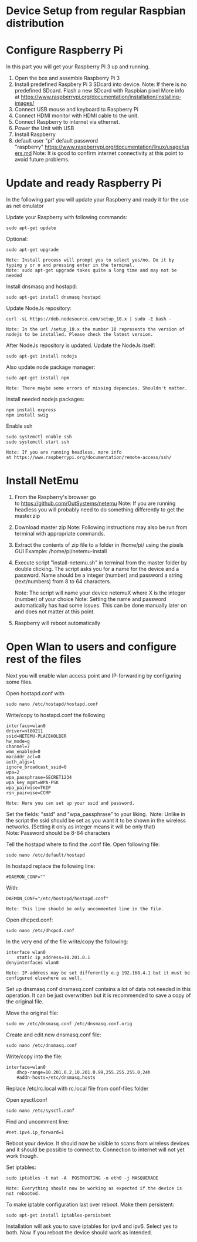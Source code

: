 Device Setup from regular Raspbian distribution
===============================================

# Configure Raspberry Pi

In this part you will get your Raspberry Pi 3 up and running.

1. Open the box and assemble Raspberry Pi 3
2. Install predefined Raspbery Pi 3 SDcard into device.
    Note: If there is no predefined SDcard. Flash a new SDcard with Raspbian pixel
    More info at https://www.raspberrypi.org/documentation/installation/installing-images/
3. Connect USB mouse and keyboard to Raspberry Pi 
4. Connect HDMI monitor with HDMI cable to the unit. 
5. Connect Raspberry to internet via ethernet.
6. Power the Unit with USB 
7. Install Raspberry
8. default user "pi" default password "raspberry" https://www.raspberrypi.org/documentation/linux/usage/users.md
    Note: It is good to confirm internet connectivity at this point to avoid future problems.

# Update and ready Raspberry Pi

In the following part you will update your Raspberry and ready it for the use as net emulator 

Update your Raspberry with following commands:

    sudo apt-get update

Optional:

    sudo apt-get upgrade

    Note: Install process will prompt you to select yes/no. Do it by typing y or n and pressing enter in the terminal.   
    Note: sudo apt-get upgrade takes quite a long time and may not be needed

Install dnsmasq and hostapd:

    sudo apt-get install dnsmasq hostapd


Update NodeJs repository:

    curl -sL https://deb.nodesource.com/setup_10.x | sudo -E bash -

    Note: In the url /setup_10.x the number 10 represents the version of nodejs to be installed. Please check the latest version.


After NodeJs repository is updated. Update the NodeJs itself:

    sudo apt-get install nodejs

Also update node package manager:

    sudo apt-get install npm

    Note: There maybe some errors of missing depencies. Shouldn't matter.

Install needed nodejs packages:

    npm install express
    npm install swig


Enable ssh

    sudo systemctl enable ssh
    sudo systemctl start ssh

    Note: If you are running headless, more info at https://www.raspberrypi.org/documentation/remote-access/ssh/


# Install NetEmu

1. From the Raspberry's browser go to https://github.com/OutSystems/netemu
    Note: If you are running headless you will probably need to do something differently to get the master.zip 

2. Download master zip
    Note: Following instructions may also be run from terminal with appropriate commands.

3. Extract the contents of zip file to a folder in /home/pi/ using the pixels GUI
	Example: /home/pi/netemu-install

4. Execute script "install-netemu.sh" in terminal from the master folder by double clicking.
The script asks you for a name for the device and a password. Name should be a integer (number) and password a string
(text/numbers) from 8 to 64 characters.

	Note: The script will name your device netemuX where X is the integer (number) of your choice
	Note: Setting the name and password automatically has had some issues. This can be done manually later on and does not matter at this point.
   
  
	
5. Raspberry will reboot automatically


# Open Wlan to users and configure rest of the files

Next you will enable wlan access point and IP-forwarding by configuring some files.


Open hostapd.conf with

    sudo nano /etc/hostapd/hostapd.conf

Write/copy to hostapd.conf the following

	interface=wlan0
	driver=nl80211
	ssid=NETEMU-PLACEHOLDER
	hw_mode=g
	channel=7
	wmm_enabled=0
	macaddr_acl=0
	auth_algs=1
	ignore_broadcast_ssid=0
	wpa=2
	wpa_passphrase=SECRET1234
	wpa_key_mgmt=WPA-PSK
	wpa_pairwise=TKIP
	rsn_pairwise=CCMP
    
    Note: Here you can set up your ssid and password.

Set the fields: "ssid" and "wpa_passphrase" to your liking. 
    Note: Unlike in the script the ssid should be set as you want it to be shown in the wireless networks. (Setting it only as integer       means it will be only that)
    Note: Password should be 8-64 characters


Tell the hostapd where to find the .conf file.
Open following file:

    sudo nano /etc/default/hostapd

In hostapd replace the following line:

	#DAEMON_CONF=""

With:

	DAEMON_CONF="/etc/hostapd/hostapd.conf"

    Note: This line should be only uncommented line in the file.


Open dhcpcd.conf:

    sudo nano /etc/dhcpcd.conf

In the very end of the file write/copy the following:

	interface wlan0
		static ip_address=10.201.0.1
	denyinterfaces wlan0

    Note: IP-address may be set differently e.g 192.168.4.1 but it must be configured elsewhere as well.


Set up dnsmasq.conf
dnsmasq.conf contains a lot of data not needed in this operation. It can be just overwritten but it is recommended to save a copy of the original file.

Move the original file:

    sudo mv /etc/dnsmasq.conf /etc/dnsmasq.conf.orig

Create and edit new dnsmasq.conf file:

    sudo nano /etc/dnsmasq.conf
    
Write/copy into the file:

	interface=wlan0     
		dhcp-range=10.201.0.2,10.201.0.99,255.255.255.0,24h
		#addn-hosts=/etc/dnsmasq.hosts


Replace /etc/rc.local with rc.local file from conf-files folder
    


Open sysctl.conf

	sudo nano /etc/sysctl.conf

Find and uncomment line:

	#net.ipv4.ip_forward=1

Reboot your device. It should now be visible to scans from wireless devices and it should be possible to connect to.
Connection to internet will not yet work though. 


Set iptables:

    sudo iptables -t nat -A  POSTROUTING -o eth0 -j MASQUERADE

    Note: Everything should now be working as expected if the device is not rebooted.

To make iptable configuration last over reboot. Make them persistent:

    sudo apt-get install iptables-persistent

Installation will ask you to save iptables for ipv4 and ipv6. Select yes to both.
Now if you reboot the device should work as intended.

